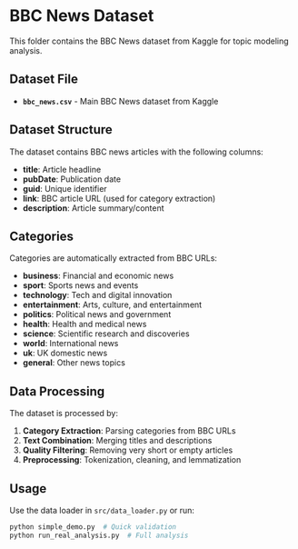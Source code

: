 # BBC News Dataset

This folder contains the BBC News dataset from Kaggle for topic modeling analysis.

## Dataset File

- **`bbc_news.csv`** - Main BBC News dataset from Kaggle

## Dataset Structure

The dataset contains BBC news articles with the following columns:
- **title**: Article headline
- **pubDate**: Publication date
- **guid**: Unique identifier
- **link**: BBC article URL (used for category extraction)
- **description**: Article summary/content

## Categories

Categories are automatically extracted from BBC URLs:
- **business**: Financial and economic news
- **sport**: Sports news and events
- **technology**: Tech and digital innovation
- **entertainment**: Arts, culture, and entertainment
- **politics**: Political news and government
- **health**: Health and medical news
- **science**: Scientific research and discoveries
- **world**: International news
- **uk**: UK domestic news
- **general**: Other news topics

## Data Processing

The dataset is processed by:
1. **Category Extraction**: Parsing categories from BBC URLs
2. **Text Combination**: Merging titles and descriptions
3. **Quality Filtering**: Removing very short or empty articles
4. **Preprocessing**: Tokenization, cleaning, and lemmatization

## Usage

Use the data loader in `src/data_loader.py` or run:
```python
python simple_demo.py  # Quick validation
python run_real_analysis.py  # Full analysis
```
